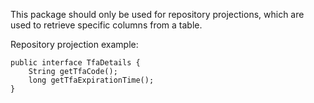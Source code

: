 This package should only be used for repository projections, which are used to retrieve specific columns from a table.

Repository projection example:

    public interface TfaDetails {
        String getTfaCode();
        long getTfaExpirationTime();
    }